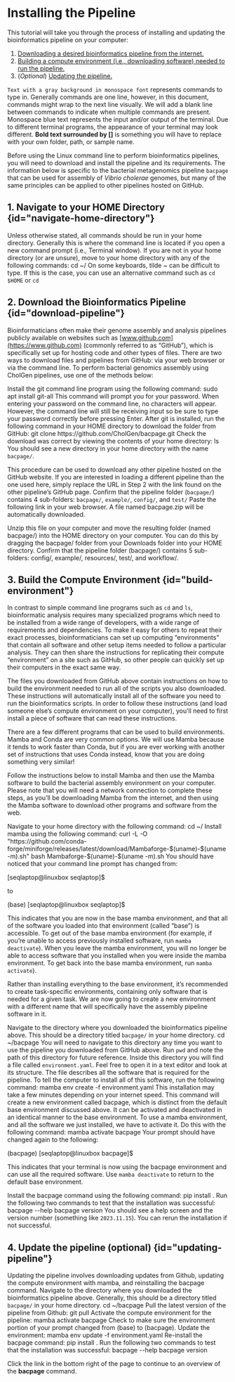 # Installing the Pipeline 

This tutorial will take you through the process of installing and updating the bioinformatics pipeline on your computer:
1. [Downloading a desired bioinformatics pipeline from the internet.](#download-pipeline "Skip to `Download the Bioinformatics Pipeline`")
2. [Building a compute environment (i.e., downloading software) needed to run the pipeline.](#build-environment "Skip to `Build the Compute Environment`" )
3. (*Optional*) [Updating the pipeline.](#updating-pipeline "Skip to `Update the pipeline`")

<procedure title="Important notes for following this tutorial" type="choices">
    <step>
        <code>Text with a gray background in monospace font</code> represents commands to type in. Generally commands 
        are one line, however, in this document, commands might wrap to the next line visually. We will add a blank line
        between commands to indicate when multiple commands are present.
    </step>
    <step>
        <path><format color="CornflowerBlue">Monospace blue text</format></path> represents the 
        input and/or output of the terminal. Due to different terminal programs, the appearance of your terminal may 
        look different. 
    </step>
    <step>
        <b>Bold text surrounded by []</b> is something you will have to replace with your own folder, path, or sample 
        name.
    </step>
</procedure>

Before using the Linux command line to perform bioinformatics pipelines, you will need to download and install the 
pipeline and its requirements. 
The information below is specific to the bacterial metagenomics pipeline `bacpage` that can be used for assembly of 
*Vibrio cholerae* genomes, but many of the same principles can be applied to other pipelines hosted on GitHub.

## 1. Navigate to your HOME Directory {id="navigate-home-directory"}
Unless otherwise stated, all commands should be run in your home directory. Generally this is where the command line is 
located if you open a new command prompt (i.e., Terminal window).
<procedure type="steps">
    <step>
        If you are not in your home directory (or are unsure), move to your home directory with any of the following 
        commands:
        <code-block lang="bash">cd ~/</code-block>
        <tip>On some keyboards, tilde <shortcut>~</shortcut> can be difficult to type. If this is the case, you can use 
        an alternative command such as <code lang="bash">cd $HOME</code> or <code lang="bash">cd</code></tip>
    </step>
</procedure>

## 2. Download the Bioinformatics Pipeline {id="download-pipeline"}
Bioinformaticians often make their genome assembly and analysis pipelines publicly available on websites such as 
[www.github.com](https://www.github.com) (commonly referred to as “GitHub”), which is specifically set up for hosting 
code and other types of files. There are two ways to download files and pipelines from GitHub: via your web browser or 
via the command line. To perform bacterial genomics assembly using CholGen pipelines, use one of the methods below:

<tabs>
    <tab title="Command line">
        <procedure type="steps">
            <step>
                Install the git command line program using the following command:
                <code-block lang="bash">sudo apt install git-all</code-block>
                <note>
                    This command will prompt you for your password. When entering your password on the command line, no 
                    characters will appear. However, the command line will still be receiving input so be sure to type 
                    your password correctly before pressing <shortcut>Enter</shortcut>.
                </note>
            </step>
            <step >
                After git is installed, run the following command in your HOME directory to download the folder from 
                GitHub:
                <code-block lang="bash" id="repo-url">git clone https://github.com/CholGen/bacpage.git</code-block>
            </step>
            <step>
                Check the download was correct by viewing the contents of your home directory:
                <code-block lang="bash" >ls</code-block>
                You should see a new directory in your home directory with the name <code>bacpage/</code>.
                <p/>This procedure can be used to download any other pipeline hosted on the GitHub website. If you are 
                interested in loading a different pipeline than the one used here, simply replace the URL in Step 2 with
                the link found on the other pipeline’s GitHub page.
            </step>
            <step>
                Confirm that the pipeline folder (<code>bacpage/</code>) contains 4 sub-folders: 
                <code>bacpage/</code>, <code>example/</code>, <code>config/</code>, and <code>test/</code>
            </step>
        </procedure>
    </tab>
    <tab title="Web browser">
    <procedure type="steps">
        <step> 
            Paste the following link in your web browser.  A file named <path>bacpage.zip</path> will be automatically 
            downloaded.
            <p><a href="https://github.com/CholGen/bacpage/releases/latest/download/pipeline.zip" ></a></p>
        </step>
        <step>
            Unzip this file on your computer and move the resulting folder (named <path>bacpage/</path>) into the HOME 
            directory on your computer. You can do this by dragging the <path>bacpage/</path> folder from your Downloads
            folder into your HOME directory.
        </step>
        <step>
            Confirm that the pipeline folder (<path>bacpage/</path>) contains 5 sub-folders: 
            <path>config/</path>, <path>example/</path>, <path>resources/</path>, <path>test/</path>, and 
            <path>workflow/</path>.
        </step>
    </procedure>
    </tab>
</tabs>

## 3. Build the Compute Environment {id="build-environment"}
In contrast to simple command line programs such as <code>cd</code> and <code>ls</code>, bioinformatic analysis requires
many specialized programs which need to be installed from a wide range of developers, with a wide range of requirements 
and dependencies. To make it easy for others to repeat their exact processes, bioinformaticians can set up computing 
“environments” that contain all software and other setup items needed to follow a particular analysis. They can then 
share the instructions for replicating their compute “environment” on a site such as GitHub, so other people can quickly
set up their computers in the exact same way.

The files you downloaded from GitHub above contain instructions on how to build the environment needed to run all of the
scripts you also downloaded. These instructions will automatically install all of the software you need to run the 
bioinformatics scripts. In order to follow these instructions (and load someone else’s compute environment on your 
computer), you’ll need to first install a piece of software that can read these instructions. 

There are a few different programs that can be used to build environments. <control>Mamba</control> and 
<control>Conda</control> are very common options. We will use Mamba because it tends to work faster 
than Conda, but if you are ever working with another set of instructions that uses 
Conda instead, know that you are doing something very similar!

Follow the instructions below to install Mamba and then use the Mamba software to build the bacterial assembly 
environment on your computer. Please note that you will need a network connection to complete these steps, as you’ll be 
downloading Mamba from the internet, and then using the Mamba software to download other programs and software from the 
web.

<procedure title="Installing Mamba" type="steps">
    <step>
        Navigate to your home directory with the following command:
        <code-block lang="bash" >cd ~/</code-block>
    </step>
    <step>
        Install mamba using the following command:
        <code-block lang="bash" >
        curl -L -O "https://github.com/conda-forge/miniforge/releases/latest/download/Mambaforge-$(uname)-$(uname -m).sh"
        bash Mambaforge-$(uname)-$(uname -m).sh
        </code-block>
        You should have noticed that your command line prompt has changed from:
        <p/><path><format color="CornflowerBlue">[seqlaptop@linuxbox seqlaptop]$ </format></path>
        <p/>to
        <p/><path><format color="CornflowerBlue">(base) [seqlaptop@linuxbox seqlaptop]$</format></path>
        <p/>This indicates that you are now in the <control>base</control> mamba environment, and that all of the 
        software you loaded into that environment (called “base”) is accessible.
        <tip> To get out of the <control>base</control> mamba environment (for example, if you’re unable to access previously
        installed software, run <code>mamba deactivate</code>). When you leave the mamba environment, you will no longer
        be able to access software that you installed when you were inside the mamba environment. To get back into the 
        <control>base</control> mamba environment, run <code>mamba activate</code>).</tip>
    </step>
</procedure>

Rather than installing everything to the base environment, it’s recommended to create task-specific 
environments, containing only software that is needed for a given task. We are now going to create a new 
environment with a different name that will specifically have the assembly pipeline software in it. 

<procedure title="Setting up the pipeline environment">
    <step>
        Navigate to the directory where you downloaded the bioinformatics pipeline above. This should be a directory 
        titled <code>bacpage/</code> in your home directory. 
        <code-block lang="bash" >cd ~/bacpage</code-block>
        You will need to navigate to this directory any time you want to use the pipeline you downloaded from GitHub 
        above. Run <code>pwd</code> and note the path of this directory for future reference.
    </step>
    <step>
        Inside this directory you will find a file called <code>environment.yaml</code>. Feel free to open it in a text 
        editor and look at its structure. The file describes all the software that is required for the pipeline. To tell
        the computer to install all of this software, run the following command:
        <code-block lang="bash">mamba env create -f environment.yaml</code-block>
        <note>This installation may take a few minutes depending on your internet speed. </note>
        This command will create a new environment called <control>bacpage</control>, which is distinct from the default
        <control>base</control> environment discussed above. It can be activated and deactivated in an identical manner 
        to the <control>base</control> environment. 
    </step>
    <step>
        To use a mamba environment, and all the software we just installed, we have to activate it. Do this with the 
        following command:
        <code-block lang="bash" >mamba activate bacpage</code-block>
        Your prompt should have changed again to the following:
        <p/><path><format color="CornflowerBlue">(bacpage) [seqlaptop@linuxbox bacpage]$</format></path>
        <p>This indicates that your terminal is now using the <control>bacpage</control> environment and can use all the
        required software. Use <code>mamba deactivate</code> to return to the default <control>base</control> environment.</p>
    </step>
    <step>
        Install the bacpage command using the following command:
        <code-block lang="bash">pip install .</code-block>
    </step>
    <step>
        Run the following two commands to test that the installation was successful:
        <code-block lang="bash">
        bacpage --help
        bacpage version
        </code-block>
        You should see a help screen and the version number (something like <code>2023.11.15</code>).
        You can rerun the installation if not successful.
    </step>
</procedure>

## 4. Update the pipeline (optional) {id="updating-pipeline"}
Updating the pipeline involves downloading updates from Github, updating the compute environment with mamba, and 
reinstalling the bacpage command.
<procedure>
    <step>
        Navigate to the directory where you downloaded the bioinformatics pipeline above. Generally, this should be a 
        directory titled <code>bacpage/</code> in your home directory.
        <code-block lang="bash" >cd ~/bacpage</code-block>
    </step>
    <step>
        Pull the latest version of the pipeline from Github:
        <code-block lang="bash" >git pull</code-block>
    </step>
    <step>
        Activate the compute environment for the pipeline:
        <code-block lang="bash" >mamba activate bacpage</code-block>
        Check to make sure the environment portion of your prompt changed from 
        <path><format color="CornflowerBlue">(base)</format></path> to 
        <path><format color="CornflowerBlue">(bacpage)</format></path>.
    </step>
    <step>
        Update the environment:
        <code-block lang="bash" >mamba env update -f environment.yaml</code-block>
    </step>
    <step>
        Re-install the bacpage command:
        <code-block lang="bash" >pip install .</code-block>
    </step>
    <step>
        Run the following two commands to test that the installation was successful:
        <code-block lang="bash">
        bacpage --help
        bacpage version
        </code-block>
    </step>
</procedure>

Click the link in the bottom right of the page to continue to an overview of the <b>bacpage</b> 
command.